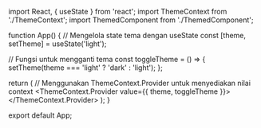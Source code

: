 import React, { useState } from 'react';
import ThemeContext from './ThemeContext';
import ThemedComponent from './ThemedComponent';

function App() {
  // Mengelola state tema dengan useState
  const [theme, setTheme] = useState('light');

  // Fungsi untuk mengganti tema
  const toggleTheme = () => {
    setTheme(theme === 'light' ? 'dark' : 'light');
  };

  return (
    // Menggunakan ThemeContext.Provider untuk menyediakan nilai context
    <ThemeContext.Provider value={{ theme, toggleTheme }}>
      <ThemedComponent />
    </ThemeContext.Provider>
  );
}

export default App;